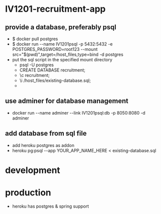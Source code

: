# IV1201-recruitment-app

## provide a database, preferably psql
- $ docker pull postgres
- $ docker run --name IV1201psql -p 5432:5432 -e POSTGRES_PASSWORD=root123 --mount src="$(pwd)",target=/host_files,type=bind -d postgres
- put the sql script in the specified mount directory
  - psql -U postgres
  - CREATE DATABASE recruitment;
  - \c recruitment;
  - \i /host_files/existing-database.sql;
  - 
## use adminer for database management
- docker run --name adminer --link IV1201psql:db -p 8050:8080 -d adminer

## add database from sql file
- add heroku postgres as addon
- heroku pg:psql --app YOUR_APP_NAME_HERE < existing-database.sql

# development

# production
- heroku has postgres & spring support
